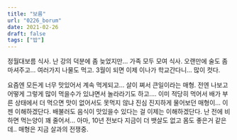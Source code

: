 ```yaml
---
title: "보름"
url: "0226_borum"
date: 2021-02-26
draft: false
tags: ["밥"]
---
```

정월대보름 식사. 난 강의 덕분에 좀 늦었지만... 가족 모두 모여 식사. 오랜만에 술도 좀 마셔주고... 여러가지 나물도 먹고. 3월이 되면 이제 이나가 학교간다니... 많이 컷다.

요즘엔 모든게 너무 맛있어서 계속 먹게되고... 살이 쪄서 큰일이라는 매형. 전엔 나보고 어떻게 그렇게 많이 먹을수가 있냐면서 놀라라기도 하고.... 이미 적당히 먹어서 배가 부른 상태에서 더 먹으면 맛이 없어서도 못먹지 않냐 진심 진지하게 물어보던 매형이... 이젠 이해하겠단다. 배불러도 음식이 맛있을수 있다는 걸 이제는 이해하겠단다. 난 전에 비하면 먹는양이 꽤 줄어서... 아마, 10년 전보다 지금이 더 뱃살도 없고 몸도 좋은거 같은데.. 매형은 지금 살과의 전쟁중.
